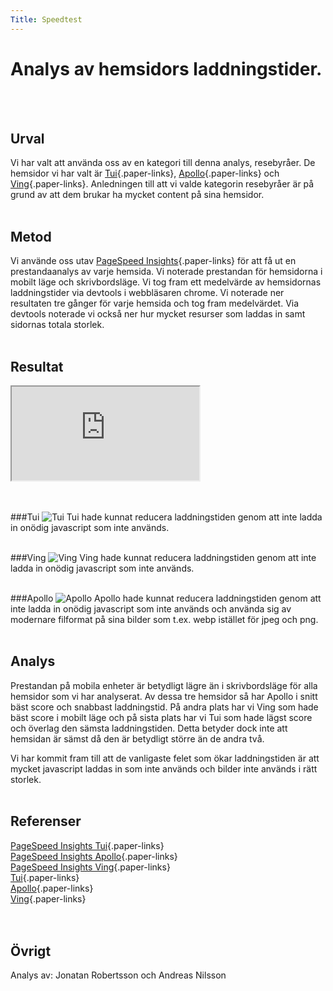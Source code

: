 ```yaml
---
Title: Speedtest
---
```


Analys av hemsidors laddningstider.
=======================
</br>
</br>

Urval
-----------------------
Vi har valt att använda oss av en kategori till denna analys, resebyråer. 
De hemsidor vi har valt är [Tui](https://www.tui.se/){.paper-links}, [Apollo](https://www.apollo.se/){.paper-links} och [Ving](https://www.ving.se/){.paper-links}. Anledningen till att vi valde kategorin resebyråer är på grund av att dem brukar ha mycket content på sina hemsidor.
</br>
</br>

Metod
-----------------------

Vi använde oss utav [PageSpeed Insights](https://pagespeed.web.dev/){.paper-links} för att få ut en prestandaanalys av varje hemsida. Vi noterade prestandan för hemsidorna i mobilt läge och skrivbordsläge.
Vi tog fram ett medelvärde av hemsidornas laddningstider via devtools i webbläsaren chrome. Vi noterade ner resultaten tre gånger för varje hemsida och tog fram medelvärdet.
Via devtools noterade vi också ner hur mycket resurser som laddas in samt sidornas totala storlek.
</br>
</br>

Resultat
-----------------------

<div class="spreadsheet">
<iframe src="https://docs.google.com/spreadsheets/d/e/2PACX-1vSc8mmHqwq1gZvsBdIy5v-Spg729J5mJnvrnWNYUuD48NzryxZ7I7F-EUxV5zKStSgaJLIKQCslK5jw/pubhtml?gid=0&amp;single=true&amp;widget=true&amp;headers=false"></iframe>
</div>
</br>
</br>

###Tui
![Tui](../assets/img/tui.png)
Tui hade kunnat reducera laddningstiden genom att inte ladda in onödig javascript som inte används.
</br>
</br>

###Ving
![Ving](../assets/img/ving.png)
Ving hade kunnat reducera laddningstiden genom att inte ladda in onödig javascript som inte används.
</br>
</br>

###Apollo
![Apollo](../assets/img/apollo.png)
Apollo hade kunnat reducera laddningstiden genom att inte ladda in onödig javascript som inte används och använda sig av modernare filformat på sina bilder som t.ex. webp istället för jpeg och png.
</br>
</br>

Analys
-----------------------

Prestandan på mobila enheter är betydligt lägre än i skrivbordsläge för alla hemsidor som vi har analyserat. Av dessa tre hemsidor så har Apollo i snitt bäst score och snabbast laddningstid. På andra plats har vi Ving som hade bäst score i mobilt läge och på sista plats har vi Tui som hade lägst score och överlag den sämsta laddningstiden. Detta betyder dock inte att hemsidan är sämst då den är betydligt större än de andra två.

Vi har kommit fram till att de vanligaste felet som ökar laddningstiden är att mycket javascript laddas in som inte används och bilder inte används i rätt storlek.
</br>
</br>

Referenser
-----------------------

[PageSpeed Insights Tui](https://pagespeed.web.dev/report?url=https%3A%2F%2Fwww.tui.se%2F){.paper-links}  
[PageSpeed Insights Apollo](https://pagespeed.web.dev/report?url=https%3A%2F%2Fwww.apollo.se%2F){.paper-links}  
[PageSpeed Insights Ving](https://pagespeed.web.dev/report?url=https%3A%2F%2Fwww.ving.se%2F){.paper-links}  
[Tui](https://www.tui.se/){.paper-links}  
[Apollo](https://www.apollo.se/){.paper-links}  
[Ving](https://www.ving.se/){.paper-links}  
</br>
</br>

Övrigt
-----------------------

Analys av: Jonatan Robertsson och Andreas Nilsson
